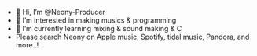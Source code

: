 - 👋 Hi, I’m @Neony-Producer
- 👀 I’m interested in making musics & programming
- 🌱 I’m currently learning mixing & sound making & C
- Please search Neony on Apple music, Spotify, tidal music, Pandora, and more..!


<!---
Neony-Producer/Neony-Producer is a ✨ special ✨ repository because its `README.md` (this file) appears on your GitHub profile.
You can click the Preview link to take a look at your changes.
--->
